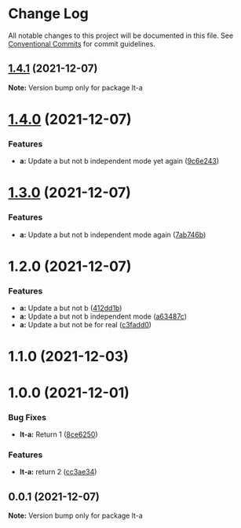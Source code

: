 # Change Log

All notable changes to this project will be documented in this file.
See [Conventional Commits](https://conventionalcommits.org) for commit guidelines.

## [1.4.1](https://github.com/wodenx/lerna-test/compare/lt-a@1.4.0...lt-a@1.4.1) (2021-12-07)

**Note:** Version bump only for package lt-a





# [1.4.0](https://github.com/wodenx/lerna-test/compare/lt-a@1.3.0...lt-a@1.4.0) (2021-12-07)


### Features

* **a:** Update a but not b independent mode yet again ([9c6e243](https://github.com/wodenx/lerna-test/commit/9c6e2435096c8c0636fb7f843986925add35131e))





# [1.3.0](https://github.com/wodenx/lerna-test/compare/lt-a@1.2.0...lt-a@1.3.0) (2021-12-07)


### Features

* **a:** Update a but not b independent mode again ([7ab746b](https://github.com/wodenx/lerna-test/commit/7ab746b991f3c05ee3de830eb400f1a4692f87d8))





# 1.2.0 (2021-12-07)


### Features

* **a:** Update a but not b ([412dd1b](https://github.com/wodenx/lerna-test/commit/412dd1bb4324a29ead9b64f9bc77beaeba5686fc))
* **a:** Update a but not b independent mode ([a63487c](https://github.com/wodenx/lerna-test/commit/a63487c9548cfa1f31495a68713d6ac588f2c0b8))
* **a:** Update a but not be for real ([c3fadd0](https://github.com/wodenx/lerna-test/commit/c3fadd0dd2ff5fff0036f1e123816b659f424a0d))



# 1.1.0 (2021-12-03)



# 1.0.0 (2021-12-01)


### Bug Fixes

* **lt-a:** Return 1 ([8ce6250](https://github.com/wodenx/lerna-test/commit/8ce6250cba641673369bb2e020c00808666a9eab))


### Features

* **lt-a:** return 2 ([cc3ae34](https://github.com/wodenx/lerna-test/commit/cc3ae34d0e75ed317dd66c699ed30412da9f4953))





## 0.0.1 (2021-12-07)

**Note:** Version bump only for package lt-a
